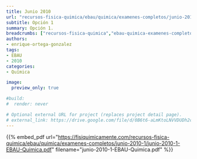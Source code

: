 ```yaml
---
title: Junio 2010
url: "recursos-fisica-quimica/ebau/quimica/examenes-completos/junio-2010-1"
subtitle: Opción 1
summary: Opción 1.
breadcrumbs: ["recursos-fisica-quimica","ebau-quimica-examenes-completos"]
authors:
- enrique-ortega-gonzalez
tags:
- EBAU
- 2010
categories:
- Química

image:
  preview_only: true

#build:
#  render: never

# Optional external URL for project (replaces project detail page).
# external_link: https://drive.google.com/file/d/0B6t6-aLmKtoLNVVDUDh2c21IWEk/view
---
```


{{% embed_pdf url="https://fisiquimicamente.com/recursos-fisica-quimica/ebau/quimica/examenes-completos/junio-2010-1/junio-2010-1-EBAU-Quimica.pdf" filename="junio-2010-1-EBAU-Quimica.pdf" %}}